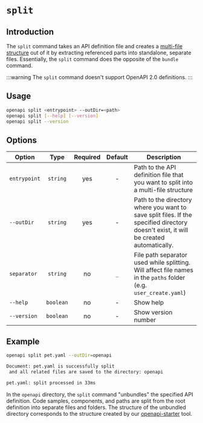 # `split`

## Introduction

The `split` command takes an API definition file and creates a [multi-file structure](../../resources/multi-file-definitions.md) out of it by extracting referenced parts into standalone, separate files. Essentially, the `split` command does the opposite of the `bundle` command.

:::warning
The `split` command doesn't support OpenAPI 2.0 definitions.
:::

## Usage

```bash
openapi split <entrypoint> --outDir=<path>
openapi split [--help] [--version]
openapi split --version
```

## Options

Option                    | Type      | Required     | Default     | Description
--------------------------|:---------:|:------------:|:-----------:|------------
`entrypoint`              | `string`  | yes          | -           | Path to the API definition file that you want to split into a multi-file structure
`--outDir`                | `string`  | yes          | -           | Path to the directory where you want to save split files. If the specified directory doesn't exist, it will be created automatically.
`separator`               | `string`  | no           | `_`         | File path separator used while splitting. Will affect file names in the `paths` folder (e.g. `user_create.yaml`)
`--help`                  | `boolean` | no           | -           | Show help
`--version`               | `boolean` | no           | -           | Show version number

## Example

```bash Command
openapi split pet.yaml --outDir=openapi
```

```bash Output
Document: pet.yaml is successfully split
 and all related files are saved to the directory: openapi

pet.yaml: split processed in 33ms
```

In the `openapi` directory, the `split` command "unbundles" the specified API definition. Code samples, components, and paths are split from the root definition into separate files and folders. The structure of the unbundled directory corresponds to the structure created by our [openapi-starter](https://github.com/Redocly/openapi-starter) tool.
